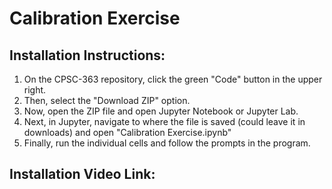 # Calibration Exercise

## Installation Instructions:
1. On the CPSC-363 repository, click the green "Code" button in the upper right.
2. Then, select the "Download ZIP" option.
3. Now, open the ZIP file and open Jupyter Notebook or Jupyter Lab.
4. Next, in Jupyter, navigate to where the file is saved (could leave it in downloads) and open "Calibration Exercise.ipynb"
5. Finally, run the individual cells and follow the prompts in the program.

## Installation Video Link:
